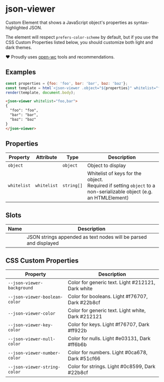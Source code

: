 # json-viewer

Custom Element that shows a JavaScript object's properties as syntax-highlighted JSON.

The element will respect `prefers-color-scheme` by default, but if you use the
CSS Custom Properties listed below, you should customize both light and dark themes.

❤️ Proudly uses [open-wc](https://open-wc.org) tools and recommendations.

## Examples

```javascript
const properties = {foo: 'foo', bar: 'bar', baz: 'baz'};
const template = html`<json-viewer .object="${properties}" whitelist="foo,bar"></json-viewer>`;
render(template, document.body);
```

```html
<json-viewer whitelist="foo,bar">
{
  "foo": "foo",
  "bar": "bar",
  "baz": "baz"
}
</json-viewer>
```

## Properties

| Property    | Attribute   | Type       | Description                                      |
|-------------|-------------|------------|--------------------------------------------------|
| `object`    |             | `object`   | Object to display                                |
| `whitelist` | `whitelist` | `string[]` | Whitelist of keys for the object.<br />Required if setting `object` to a non-serializable object (e.g. an HTMLElement) |

## Slots

| Name | Description                                      |
|------|--------------------------------------------------|
|      | JSON strings appended as text nodes will be parsed and displayed |

## CSS Custom Properties

| Property                      | Description                                      |
|-------------------------------|--------------------------------------------------|
| `--json-viewer-background`    | Color for generic text. Light #212121, Dark white |
| `--json-viewer-boolean-color` | Color for booleans. Light #f76707, Dark #22b8cf  |
| `--json-viewer-color`         | Color for generic text. Light white, Dark #212121 |
| `--json-viewer-key-color`     | Color for keys. Light #f76707, Dark #ff922b      |
| `--json-viewer-null-color`    | Color for nulls. Light #e03131, Dark #ff6b6b     |
| `--json-viewer-number-color`  | Color for numbers. Light #0ca678, Dark #51cf66   |
| `--json-viewer-string-color`  | Color for strings. Light #0c8599, Dark #22b8cf   |
